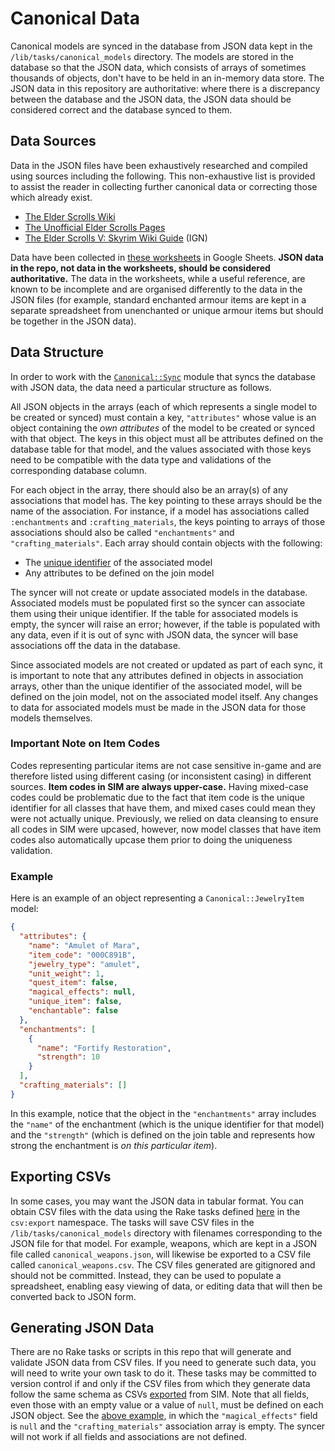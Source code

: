 # Canonical Data

Canonical models are synced in the database from JSON data kept in the `/lib/tasks/canonical_models` directory. The models are stored in the database so that the JSON data, which consists of arrays of sometimes thousands of objects, don't have to be held in an in-memory data store. The JSON data in this repository are authoritative: where there is a discrepancy between the database and the JSON data, the JSON data should be considered correct and the database synced to them.

## Data Sources

Data in the JSON files have been exhaustively researched and compiled using sources including the following. This non-exhaustive list is provided to assist the reader in collecting further canonical data or correcting those which already exist.

* [The Elder Scrolls Wiki](https://elderscrolls.fandom.com/wiki/The_Elder_Scrolls_Wiki)
* [The Unofficial Elder Scrolls Pages](https://en.uesp.net/wiki/Main_Page)
* [The Elder Scrolls V: Skyrim Wiki Guide](https://www.ign.com/wikis/the-elder-scrolls-5-skyrim) (IGN)

Data have been collected in [these worksheets](https://docs.google.com/spreadsheets/d/1Vl3DasbrcbNwvuGSsrhzk6MByM4Q5WcQG0_sMijd380/edit?usp=sharing) in Google Sheets. **JSON data in the repo, not data in the worksheets, should be considered authoritative.** The data in the worksheets, while a useful reference, are known to be incomplete and are organised differently to the data in the JSON files (for example, standard enchanted armour items are kept in a separate spreadsheet from unenchanted or unique armour items but should be together in the JSON data).

## Data Structure

In order to work with the [`Canonical::Sync`](/docs/canonical_models/syncing-canonical-models.md) module that syncs the database with JSON data, the data need a particular structure as follows.

All JSON objects in the arrays (each of which represents a single model to be created or synced) must contain a key, `"attributes"` whose value is an object containing the _own attributes_ of the model to be created or synced with that object. The keys in this object must all be attributes defined on the database table for that model, and the values associated with those keys need to be compatible with the data type and validations of the corresponding database column.

For each object in the array, there should also be an array(s) of any associations that model has. The key pointing to these arrays should be the name of the association. For instance, if a model has associations called `:enchantments` and `:crafting_materials`, the keys pointing to arrays of those associations should also be called `"enchantments"` and `"crafting_materials"`. Each array should contain objects with the following:

* The [unique identifier](/docs/canonical_models/canonical-models.md#common-api) of the associated model
* Any attributes to be defined on the join model

The syncer will not create or update associated models in the database. Associated models must be populated first so the syncer can associate them using their unique identifier. If the table for associated models is empty, the syncer will raise an error; however, if the table is populated with any data, even if it is out of sync with JSON data, the syncer will base associations off the data in the database.

Since associated models are not created or updated as part of each sync, it is important to note that any attributes defined in objects in association arrays, other than the unique identifier of the associated model, will be defined on the join model, not on the associated model itself. Any changes to data for associated models must be made in the JSON data for those models themselves.

### Important Note on Item Codes

Codes representing particular items are not case sensitive in-game and are therefore listed using different casing (or inconsistent casing) in different sources. **Item codes in SIM are always upper-case.** Having mixed-case codes could be problematic due to the fact that item code is the unique identifier for all classes that have them, and mixed cases could mean they were not actually unique. Previously, we relied on data cleansing to ensure all codes in SIM were upcased, however, now model classes that have item codes also automatically upcase them prior to doing the uniqueness validation.

### Example

Here is an example of an object representing a `Canonical::JewelryItem` model:

```json
{
  "attributes": {
    "name": "Amulet of Mara",
    "item_code": "000C891B",
    "jewelry_type": "amulet",
    "unit_weight": 1,
    "quest_item": false,
    "magical_effects": null,
    "unique_item": false,
    "enchantable": false
  },
  "enchantments": [
    {
      "name": "Fortify Restoration",
      "strength": 10
    }
  ],
  "crafting_materials": []
}
```

In this example, notice that the object in the `"enchantments"` array includes the `"name"` of the enchantment (which is the unique identifier for that model) and the `"strength"` (which is defined on the join table and represents how strong the enchantment is _on this particular item_).

## Exporting CSVs

In some cases, you may want the JSON data in tabular format. You can obtain CSV files with the data using the Rake tasks defined [here](/lib/tasks/export_csvs.rake) in the `csv:export` namespace. The tasks will save CSV files in the `/lib/tasks/canonical_models` directory with filenames corresponding to the JSON file for that model. For example, weapons, which are kept in a JSON file called `canonical_weapons.json`, will likewise be exported to a CSV file called `canonical_weapons.csv`. The CSV files generated are gitignored and should not be committed. Instead, they can be used to populate a spreadsheet, enabling easy viewing of data, or editing data that will then be converted back to JSON form.

## Generating JSON Data

There are no Rake tasks or scripts in this repo that will generate and validate JSON data from CSV files. If you need to generate such data, you will need to write your own task to do it. These tasks may be committed to version control if and only if the CSV files from which they generate data follow the same schema as CSVs [exported](#exporting-csvs) from SIM. Note that all fields, even those with an empty value or a value of `null`, must be defined on each JSON object. See the [above example](#example), in which the `"magical_effects"` field is `null` and the `"crafting_materials"` association array is empty. The syncer will not work if all fields and associations are not defined.
